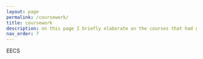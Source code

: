 ```yaml
---
layout: page
permalink: /coursework/
title: coursework
description: on this page I briefly elaborate on the courses that had great impacts on me and my thoughts on them. 
nav_order: 7
---
```


EECS
